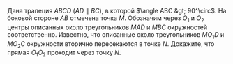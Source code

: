 Дана трапеция $ABCD$ ($AD\parallel BC$), в которой $\angle ABC &gt; 90^\circ$. 
На боковой стороне $AB$ отмечена точка $M$. Обозначим через $O_1$ и $O_2$ 
центры описанных около треугольников $MAD$ и $MBC$ окружностей соответственно. 
Известно, что описанные около треугольников $MO_1D$ и $MO_2C$ окружности 
вторично пересекаются в точке $N$. Докажите, что прямая $O_1O_2$ проходит 
через точку $N$.